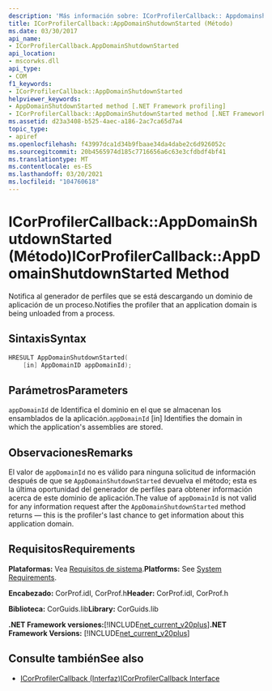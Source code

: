 ```yaml
---
description: 'Más información sobre: ICorProfilerCallback:: Appdomainshutdownstarted ((método)'
title: ICorProfilerCallback::AppDomainShutdownStarted (Método)
ms.date: 03/30/2017
api_name:
- ICorProfilerCallback.AppDomainShutdownStarted
api_location:
- mscorwks.dll
api_type:
- COM
f1_keywords:
- ICorProfilerCallback::AppDomainShutdownStarted
helpviewer_keywords:
- AppDomainShutdownStarted method [.NET Framework profiling]
- ICorProfilerCallback::AppDomainShutdownStarted method [.NET Framework profiling]
ms.assetid: d23a3408-b525-4aec-a186-2ac7ca65d7a4
topic_type:
- apiref
ms.openlocfilehash: f43997dca1d34b9fbaae34da4dabe2c6d926052c
ms.sourcegitcommit: 20b4565974d185c7716656a6c63e3cfdbdf4bf41
ms.translationtype: MT
ms.contentlocale: es-ES
ms.lasthandoff: 03/20/2021
ms.locfileid: "104760618"
---
```

# <a name="icorprofilercallbackappdomainshutdownstarted-method"></a><span data-ttu-id="63eda-103">ICorProfilerCallback::AppDomainShutdownStarted (Método)</span><span class="sxs-lookup"><span data-stu-id="63eda-103">ICorProfilerCallback::AppDomainShutdownStarted Method</span></span>

<span data-ttu-id="63eda-104">Notifica al generador de perfiles que se está descargando un dominio de aplicación de un proceso.</span><span class="sxs-lookup"><span data-stu-id="63eda-104">Notifies the profiler that an application domain is being unloaded from a process.</span></span>  
  
## <a name="syntax"></a><span data-ttu-id="63eda-105">Sintaxis</span><span class="sxs-lookup"><span data-stu-id="63eda-105">Syntax</span></span>  
  
```cpp  
HRESULT AppDomainShutdownStarted(  
    [in] AppDomainID appDomainId);  
```  
  
## <a name="parameters"></a><span data-ttu-id="63eda-106">Parámetros</span><span class="sxs-lookup"><span data-stu-id="63eda-106">Parameters</span></span>

<span data-ttu-id="63eda-107">`appDomainId` de Identifica el dominio en el que se almacenan los ensamblados de la aplicación.</span><span class="sxs-lookup"><span data-stu-id="63eda-107">`appDomainId` [in] Identifies the domain in which the application's assemblies are stored.</span></span>

## <a name="remarks"></a><span data-ttu-id="63eda-108">Observaciones</span><span class="sxs-lookup"><span data-stu-id="63eda-108">Remarks</span></span>  

 <span data-ttu-id="63eda-109">El valor de `appDomainId` no es válido para ninguna solicitud de información después de que se `AppDomainShutdownStarted` devuelva el método; esta es la última oportunidad del generador de perfiles para obtener información acerca de este dominio de aplicación.</span><span class="sxs-lookup"><span data-stu-id="63eda-109">The value of `appDomainId` is not valid for any information request after the `AppDomainShutdownStarted` method returns — this is the profiler's last chance to get information about this application domain.</span></span>  
  
## <a name="requirements"></a><span data-ttu-id="63eda-110">Requisitos</span><span class="sxs-lookup"><span data-stu-id="63eda-110">Requirements</span></span>  

 <span data-ttu-id="63eda-111">**Plataformas:** Vea [Requisitos de sistema](../../get-started/system-requirements.md).</span><span class="sxs-lookup"><span data-stu-id="63eda-111">**Platforms:** See [System Requirements](../../get-started/system-requirements.md).</span></span>  
  
 <span data-ttu-id="63eda-112">**Encabezado:** CorProf.idl, CorProf.h</span><span class="sxs-lookup"><span data-stu-id="63eda-112">**Header:** CorProf.idl, CorProf.h</span></span>  
  
 <span data-ttu-id="63eda-113">**Biblioteca:** CorGuids.lib</span><span class="sxs-lookup"><span data-stu-id="63eda-113">**Library:** CorGuids.lib</span></span>  
  
 <span data-ttu-id="63eda-114">**.NET Framework versiones:**[!INCLUDE[net_current_v20plus](../../../../includes/net-current-v20plus-md.md)]</span><span class="sxs-lookup"><span data-stu-id="63eda-114">**.NET Framework Versions:** [!INCLUDE[net_current_v20plus](../../../../includes/net-current-v20plus-md.md)]</span></span>  
  
## <a name="see-also"></a><span data-ttu-id="63eda-115">Consulte también</span><span class="sxs-lookup"><span data-stu-id="63eda-115">See also</span></span>

- [<span data-ttu-id="63eda-116">ICorProfilerCallback (Interfaz)</span><span class="sxs-lookup"><span data-stu-id="63eda-116">ICorProfilerCallback Interface</span></span>](icorprofilercallback-interface.md)
